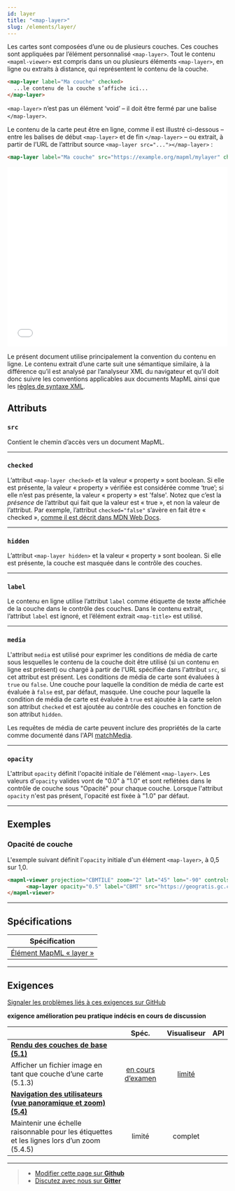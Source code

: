 ```yaml
---
id: layer
title: "<map-layer>"
slug: /elements/layer/
---
```


Les cartes sont composées d’une ou de plusieurs couches. Ces couches sont appliquées par l’élément personnalisé `<map-layer>`.
Tout le contenu `<mapml-viewer>` est compris dans un ou plusieurs éléments `<map-layer>`, en ligne ou extraits à distance, qui représentent le contenu de la couche.

```html
<map-layer label="Ma couche" checked>
  ...le contenu de la couche s’affiche ici...
</map-layer>
```

`<map-layer>` n’est pas un élément ‘void’  – il doit être fermé par une balise `</map-layer>`.

Le contenu de la carte peut être en ligne, comme il est illustré ci-dessous – entre les balises de début `<map-layer>` et de fin `</map-layer>` – ou extrait, à partir de l’URL de l’attribut source `<map-layer src="..."></map-layer>` :

```html
<map-layer label="Ma couche" src="https://example.org/mapml/mylayer" checked></map-layer>
```

<iframe src="../../../demo/layer-demo/" title="MapML Demo" height="410" width="100%" scrolling="no" frameBorder="0"></iframe>

Le présent document utilise principalement la convention du contenu en ligne. Le contenu extrait d’une carte suit une sémantique similaire, à la différence qu’il est analysé par l’analyseur XML du navigateur et qu’il doit donc suivre les conventions applicables aux documents MapML ainsi que les [règles de syntaxe XML](https://developer.mozilla.org/en-US/docs/Web/XML/XML_introduction).

## Attributs

### `src`

Contient le chemin d’accès vers un document MapML.

---

### `checked`

L’attribut `<map-layer checked>` et la valeur « property » sont boolean. Si elle est présente, la valeur « property » vérifiée est considérée comme ‘true’; si elle n’est pas présente, la valeur « property » est 'false'. Notez que c’est la _présence_ de l’attribut qui fait que la valeur est « true », et non la valeur de l’attribut. Par exemple, l’attribut `checked="false"` s’avère en fait être « checked », [comme il est décrit dans MDN Web Docs](https://developer.mozilla.org/en-US/docs/Web/HTML/Attributes#boolean_attributes).

---

### `hidden`

L’attribut `<map-layer hidden>` et la valeur « property » sont boolean. Si elle est présente, la couche est masquée dans le contrôle des couches.

---

### `label`

Le contenu en ligne utilise l’attribut  `label` comme étiquette de texte affichée de la couche dans le contrôle des couches. Dans le contenu extrait, l’attribut `label` est ignoré, et l’élément extrait `<map-title>` est utilisé.

---

### `media`

L'attribut `media` est utilisé pour exprimer les conditions de média de carte sous lesquelles le contenu de la couche doit être utilisé (si un contenu en ligne est présent) ou chargé à partir de l'URL spécifiée dans l'attribut `src`, si cet attribut est présent. Les conditions de média de carte sont évaluées à `true` ou `false`. 
Une couche pour laquelle la condition de média de carte est évaluée à `false` est, par défaut, masquée. 
Une couche pour laquelle la condition de média de carte est évaluée à `true` est ajoutée à la carte selon son attribut `checked` et est ajoutée au contrôle des couches en fonction de son attribut `hidden`.

Les requêtes de média de carte peuvent inclure des propriétés de la carte comme documenté dans l'API [matchMedia](../../api/mapml-viewer-api#matchmedia).

---

### `opacity`

L'attribut `opacity` définit l'opacité initiale de l'élément `<map-layer>`. Les valeurs d'`opacity` valides vont de "0.0" à "1.0" et sont reflétées dans le contrôle de couche
sous "Opacité" pour chaque couche. Lorsque l'attribut `opacity` n'est pas présent, l'opacité est fixée à "1.0" par défaut.

---

## Exemples

### Opacité de couche

L'exemple suivant définit l'`opacity` initiale d'un élément `<map-layer>`, à 0,5 sur 1,0. 

```html
<mapml-viewer projection="CBMTILE" zoom="2" lat="45" lon="-90" controls>
      <map-layer opacity="0.5" label="CBMT" src="https://geogratis.gc.ca/mapml/en/cbmtile/cbmt/" checked></map-layer>
</mapml-viewer>
```

---

## Spécifications

| Spécification                                                |
|--------------------------------------------------------------|
| [Élément MapML « layer »](https://maps4html.org/MapML-Specification/spec/#the-layer-element-0) |

---

## Exigences

[Signaler les problèmes liés à ces exigences sur GitHub](https://github.com/Maps4HTML/HTML-Map-Element-UseCases-Requirements/issues/new?title=-SUMMARIZE+THE+PROBLEM-&body=-DESCRIBE+THE+PROBLEM-)

<p><b><span class="requirement">exigence</span>
<span class="enhancement">amélioration</span>
<span class="impractical">peu pratique</span>
<span class="undecided">indécis</span>
<span class="discussion">en cours de discussion</span></b></p>

|  | Spéc. | Visualiseur | API |
|:---------------------------------------------------------------------------------|:------: |:-----: |:---: |
| [**Rendu des couches de base (5.1)**](https://maps4html.org/HTML-Map-Element-UseCases-Requirements/#map-viewers-capabilities-rendering) |  |  |  |
| <div class="enhancement">Afficher un fichier image en tant que couche d’une carte (5.1.3)</div> | [en cours d’examen](https://github.com/Maps4HTML/MapML-Specification/issues/216) | [limité](http://maps4html.org/experiments/painting/) |  |
| [**Navigation des utilisateurs (vue panoramique et zoom) (5.4)**](https://maps4html.org/HTML-Map-Element-UseCases-Requirements/#map-viewers-capabilities-user-navigation) |  |  |  |
| <div class="discussion">Maintenir une échelle raisonnable pour les étiquettes et les lignes lors d’un zoom (5.4.5)</div> | limité | complet |  |

---

> - [Modifier cette page sur **Github**](https://github.com/Maps4HTML/web-map-doc/edit/main/i18n/fr/docusaurus-plugin-content-docs/current/elements/layer.md)
> - [Discutez avec nous sur **Gitter**](https://gitter.im/Maps4HTML/chat)
